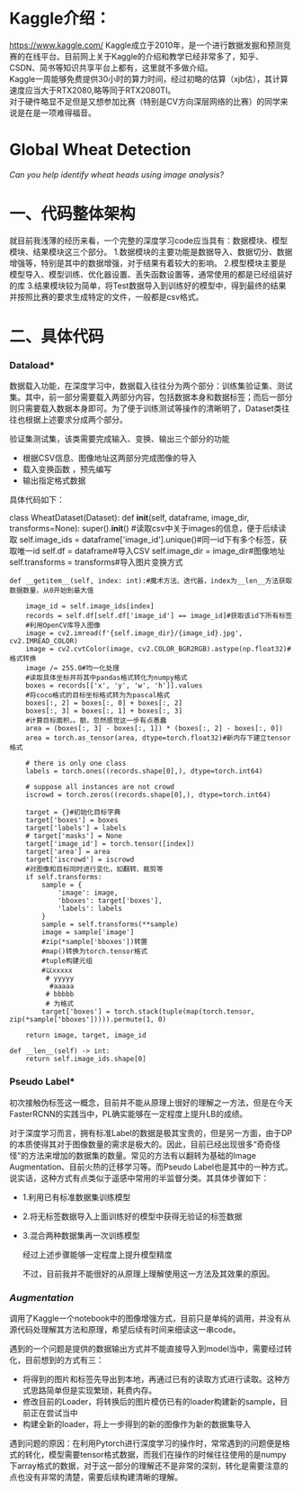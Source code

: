 Kaggle介绍：
=====================

https://www.kaggle.com/
Kaggle成立于2010年，是一个进行数据发掘和预测竞赛的在线平台。目前网上关于Kaggle的介绍和教学已经非常多了，知乎、CSDN、简书等知识共享平台上都有，这里就不多做介绍。   
Kaggle一周能够免费提供30小时的算力时间，经过初略的估算（xjb估），其计算速度应当大于RTX2080,略等同于RTX2080TI。  
对于硬件略显不足但是又想参加比赛（特别是CV方向深层网络的比赛）的同学来说是在是一项难得福音。  

Global Wheat Detection  
=====================

_Can you help identify wheat heads using image analysis?_

# 一、代码整体架构  

就目前我浅薄的经历来看，一个完整的深度学习code应当具有：数据模块、模型模块、结果模块这三个部分。
1.数据模块的主要功能是数据导入、数据切分、数据增强等，特别是其中的数据增强，对于结果有着较大的影响。
2.模型模块主要是模型导入、模型训练、优化器设置、丢失函数设置等，通常使用的都是已经组装好的库
3.结果模块较为简单，将Test数据导入到训练好的模型中，得到最终的结果并按照比赛的要求生成特定的文件，一般都是csv格式。
# 二、具体代码

### Dataload*

数据载入功能，在深度学习中，数据载入往往分为两个部分：训练集验证集、测试集。其中，前一部分需要载入两部分内容，包括数据本身和数据标签；而后一部分则只需要载入数据本身即可。为了便于训练测试等操作的清晰明了，Dataset类往往也根据上述要求分成两个部分。  

验证集测试集，该类需要完成输入、变换、输出三个部分的功能

* 根据CSV信息、图像地址这两部分完成图像的导入  
* 载入变换函数 ，预先编写
* 输出指定格式数据    

具体代码如下：  

class WheatDataset(Dataset):
    def __init__(self, dataframe, image_dir, transforms=None):
        super().__init__()
		#读取csv中关于images的信息，便于后续读取
        self.image_ids = dataframe['image_id'].unique()#同一id下有多个标签，获取唯一id
        self.df = dataframe#导入CSV
        self.image_dir = image_dir#图像地址
        self.transforms = transforms#导入图片变换方式

    def __getitem__(self, index: int):#魔术方法、迭代器，index为__len__方法获取数据数量，从0开始到最大值

        image_id = self.image_ids[index]
        records = self.df[self.df['image_id'] == image_id]#获取该id下所有标签
		#利用OpenCV库导入图像
        image = cv2.imread(f'{self.image_dir}/{image_id}.jpg', cv2.IMREAD_COLOR)
        image = cv2.cvtColor(image, cv2.COLOR_BGR2RGB).astype(np.float32)#格式转换
        image /= 255.0#均一化处理
		#读取具体坐标并将其中pandas格式转化为numpy格式
        boxes = records[['x', 'y', 'w', 'h']].values
        #将coco格式的目标坐标格式转为为pascal格式
        boxes[:, 2] = boxes[:, 0] + boxes[:, 2]
        boxes[:, 3] = boxes[:, 1] + boxes[:, 3]
        #计算目标面积。。额，忽然感觉这一步有点愚蠢
        area = (boxes[:, 3] - boxes[:, 1]) * (boxes[:, 2] - boxes[:, 0])
        area = torch.as_tensor(area, dtype=torch.float32)#新内存下建立tensor格式

        # there is only one class
        labels = torch.ones((records.shape[0],), dtype=torch.int64)
        
        # suppose all instances are not crowd
        iscrowd = torch.zeros((records.shape[0],), dtype=torch.int64)
        
        target = {}#初始化目标字典
        target['boxes'] = boxes
        target['labels'] = labels
        # target['masks'] = None
        target['image_id'] = torch.tensor([index])
        target['area'] = area
        target['iscrowd'] = iscrowd
		#对图像和目标同时进行变化，如翻转、裁剪等
        if self.transforms:
            sample = {
                'image': image,
                'bboxes': target['boxes'],
                'labels': labels
            }
            sample = self.transforms(**sample)
            image = sample['image']
            #zip(*sample['bboxes'])转置
            #map()转换为torch.tensor格式
            #tuple构建元组
            #以xxxxx
             # yyyyy
              #aaaaa
             # bbbbb
             # 为格式
            target['boxes'] = torch.stack(tuple(map(torch.tensor, zip(*sample['bboxes'])))).permute(1, 0)

        return image, target, image_id

    def __len__(self) -> int:
        return self.image_ids.shape[0]
        
 ### Pseudo Label*

初次接触伪标签这一概念，目前并不能从原理上很好的理解之一方法，但是在今天FasterRCNN的实践当中，PL确实能够在一定程度上提升LB的成绩。

对于深度学习而言，拥有标准Label的数据是极其宝贵的，但是另一方面，由于DP的本质使得其对于图像数量的需求是极大的。因此，目前已经出现很多“奇奇怪怪”的方法来增加的数据集的数量。常见的方法有以翻转为基础的Image Augmentation、目前火热的迁移学习等。而Pseudo Label也是其中的一种方式。说实话，这种方式有点类似于遥感中常用的半监督分类。其具体步骤如下：

* 1.利用已有标准数据集训练模型

* 2.将无标签数据导入上面训练好的模型中获得无验证的标签数据

* 3.混合两种数据集再一次训练模型  

  经过上述步骤能够一定程度上提升模型精度  

  不过，目前我并不能很好的从原理上理解使用这一方法及其效果的原因。

### *Augmentation*  

调用了Kaggle一个notebook中的图像增强方式，目前只是单纯的调用，并没有从源代码处理解其方法和原理，希望后续有时间来细读这一串code。

遇到的一个问题是提供的数据输出方式并不能直接导入到model当中，需要经过转化，目前想到的方式有三：

* 将得到的图片和标签先导出到本地，再通过已有的读取方式进行读取。这种方式思路简单但是实现繁琐，耗费内存。
* 修改目前的Loader，将转换后的图片模仿已有的loader构建新的sample，目前正在尝试当中
* 构建全新的loader，将上一步得到的新的图像作为新的数据集导入   

遇到问题的原因：在利用Pytorch进行深度学习的操作时，常常遇到的问题便是格式的转化，模型需要tensor格式数据，而我们在操作的时候往往使用的是numpy下array格式的数据，对于这一部分的理解还不是非常的深刻，转化是需要注意的点也没有非常的清楚，需要后续构建清晰的理解。
